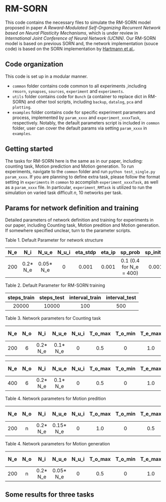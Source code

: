 # RM-SORN
This code contains the necessary files to simulate the RM-SORN model proposed in paper *A Reward-Modulated Self-Organizing Recurrent
Network based on Neural Plasticity Mechanisms*, which is under review in *International Joint Conference of Neural Network (IJCNN)*.
Our RM-SORN model is based on previous SORN and, the network implementation (souce code) is based on the SORN implementation by [Hartmann et al.](https://github.com/chrhartm/SORN).
## Code organization
This code is set up in a modular manner.
* `common` folder contains code common to all experiments ,including `rmsorn`, `synapses`, `sources`, `experiment` and `experiments`.
* `utils` folder contains code for `Bunch` (a container to replace dict in RM-SORN) and other tool scripts, including `backup`, `datalog`, `pca` and `plotting`.
* `examples` folder contains code for specific experiment parameters and process, implemented by `param_xxxx` and `experiment_xxxxTask`, respectively.
Notably, the default parameters script is included in `common` folder, user can cover the default params via setting `param_xxxx` in `examples`. 
## Getting started
The tasks for RM-SORN here is the same as in our paper, including: counting task, Motion prediction and Motion generation.
To run experiments, navigate to the `common` folder and run `python test_single.py param_xxxx`.
If you are planning to define extra task, please follow the  format setting in `experiments` in `common` to accomplish `experiment_xxxxTask`, as well as a `param_xxxx` file.
In particular, `experiment_RMTask` is utilized to run the simulation on varied task difficult $n$, 10 networks per task.
## Params for network definition and training
Detailed parameters of network definition and training for experiments in our paper, including Counting task, Motion predition and Motion generation. If somewhere specified unclear, turn to the parameter scripts.

Table 1. Default Parameter for network structure

| N_e | N_i | N_u_e | N_u_i | eta_stdp | eta_ip | sp_prob | sp_initial | noise_sig | T_e_max | T_e_min | T_i_max | T_i_min |
| :-: | :-: | :-: | :-: | :-: | :-: | :-: | :-: | :-: | :-: | :-: | :-: | :-: |
| 200 | 0.2* N_e | 0.05* N_e | 0 | 0.001 | 0.001 | 0.1 (0.4 for N_e = 400) | 0.001 | 0 | 1.0 | 0 | 0.5 | 0 |

Table 2. Default Parameter for RM-SORN training

| steps_train | steps_test | interval_train | interval_test |
| :-: | :-: | :-: | :-: |
| 20000 | 10000 | 100 | 500 |

Table 3. Network parameters for Counting task

| N_e | N_o | N_i | N_u_e | N_u_i | T_o_max | T_o_min | T_e_max | T_e_min | T_i_max | T_i_min | eta_stdp (W_ee) | eta_stdp (W_oe) | eta_ip_e | eta_ip_o | h_ip_e | h_ip_o | punishment | recurrent_reward | window_size |
| :-: | :-: | :-: | :-: | :-: | :-: | :-: | :-: | :-: | :-: | :-: | :-: | :-: | :-: | :-: | :-: | :-: | :-: | :-: | :-: |
| 200 | 6 | 0.2* N_e | 0.1* N_e | 0 | 0.5 | 0 | 1.0 | 0 | 1.0 | 0 | 0.005| 0.001 | 0.001 | 0.005 | 0.1 | [0.05,0.4,0.05,0.05,0.4,0.05] | True | False | 0|

| N_e | N_o | N_i | N_u_e | N_u_i | T_o_max | T_o_min | T_e_max | T_e_min | T_i_max | T_i_min | eta_stdp (W_ee) | eta_stdp (W_oe) | eta_ip_e | eta_ip_o | h_ip_e | h_ip_o | punishment | recurrent_reward | window_size |
| :-: | :-: | :-: | :-: | :-: | :-: | :-: | :-: | :-: | :-: | :-: | :-: | :-: | :-: | :-: | :-: | :-: | :-: | :-: | :-: |
| 400 | 6 | 0.2* N_e | 0.1* N_e | 0 | 0.5 | 0 | 1.0 | 0 | 1.0 | 0 | 0.005| 0.001 | 0.002 | 0.001 | 0.1 | [0.05,0.4,0.05,0.05,0.4,0.05] | True | False | 0|

Table 4. Network parameters for Motion predition

| N_e | N_o | N_i | N_u_e | N_u_i | T_o_max | T_o_min | T_e_max | T_e_min | T_i_max | T_i_min | eta_stdp (W_ee) | eta_stdp (W_oe) | eta_ip_e | eta_ip_o | h_ip_e | h_ip_o | punishment | recurrent_reward | window_size |
| :-: | :-: | :-: | :-: | :-: | :-: | :-: | :-: | :-: | :-: | :-: | :-: | :-: | :-: | :-: | :-: | :-: | :-: | :-: | :-: |
| 200 | n | 0.2* N_e | 0.15* N_e | 0 | 1.0 | 0 | 0.5 | 0 | 1.0 | 0 | 0.001| 0.005 | 0.002 | 0.005 | 0.2 | 1/n | True | False | 20|

Table 4. Network parameters for Motion generation

| N_e | N_o | N_i | N_u_e | N_u_i | T_o_max | T_o_min | T_e_max | T_e_min | T_i_max | T_i_min | eta_stdp (W_ee) | eta_stdp (W_oe) | eta_ip_e | eta_ip_o | h_ip_e | h_ip_o | punishment | recurrent_reward | window_size |
| :-: | :-: | :-: | :-: | :-: | :-: | :-: | :-: | :-: | :-: | :-: | :-: | :-: | :-: | :-: | :-: | :-: | :-: | :-: | :-: |
| 200 | n | 0.2* N_e | 0.05* N_e | 0 | 0.5 | 0 | 1.0 | 0 | 1.0 | 0 | 0.01| 0.01 | 0.001 | 0.005 | 0.1 | 1/n | True | False | 10|

## Some results for three tasks

